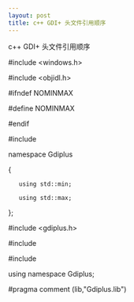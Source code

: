```yaml
---
layout: post
title: c++ GDI+ 头文件引用顺序
---
```


c++ GDI+ 头文件引用顺序

#include <windows.h>

#include <objidl.h>

#ifndef NOMINMAX

#define NOMINMAX

#endif

#include <algorithm>

namespace Gdiplus

{

       using std::min;

       using std::max;

};

#include <gdiplus.h>

#include <string>

#include <memory>

using namespace Gdiplus;

#pragma comment (lib,"Gdiplus.lib")
